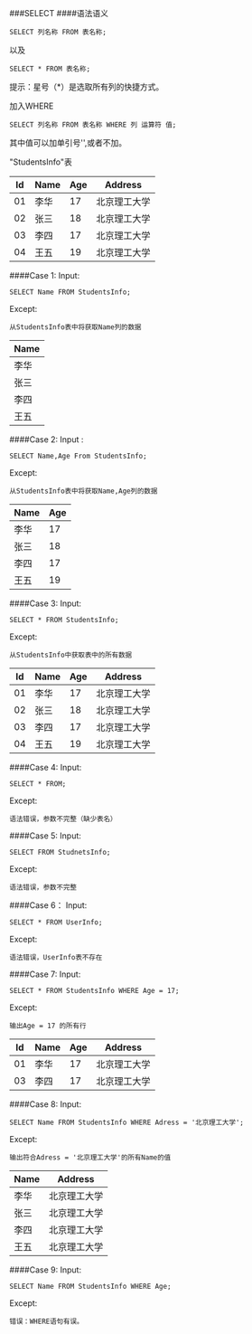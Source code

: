 
###SELECT
####语法语义

```
SELECT 列名称 FROM 表名称;
```
以及
```
SELECT * FROM 表名称;
```
提示：星号（*）是选取所有列的快捷方式。

加入WHERE
```
SELECT 列名称 FROM 表名称 WHERE 列 运算符 值;
```
其中值可以加单引号'',或者不加。

"StudentsInfo"表

|Id|Name|Age|Address|
|------| ------| ------| ------| 
|01|李华|17|北京理工大学|
|02|张三|18|北京理工大学|
|03|李四|17|北京理工大学|
|04|王五|19|北京理工大学|





####Case 1:
Input:
```
SELECT Name FROM StudentsInfo;
```
Except:
```
从StudentsInfo表中将获取Name列的数据
```
| Name  |
|-------|
| 李华  |
| 张三  |
| 李四  |
| 王五  |


####Case 2:
Input :
```
SELECT Name,Age From StudentsInfo;
```
Except:
```
从StudentsInfo表中将获取Name,Age列的数据
```
| Name  | Age |
|-------|-----|
| 李华  | 17  |
| 张三  | 18  |
| 李四  | 17  |
| 王五  | 19  |


####Case 3:
Input:
```
SELECT * FROM StudentsInfo;
```
Except:
```
从StudentsInfo中获取表中的所有数据
```
|Id|Name|Age|Address|
|------| ------| ------| ------| 
|01|李华|17|北京理工大学|
|02|张三|18|北京理工大学|
|03|李四|17|北京理工大学|
|04|王五|19|北京理工大学|



####Case 4:
Input:
```
SELECT * FROM;
````
Except:
```
语法错误，参数不完整（缺少表名）
```

####Case 5:
Input:
```
SELECT FROM StudnetsInfo;
```
Except:
```
语法错误，参数不完整
```

####Case 6：
Input:
```
SELECT * FROM UserInfo;
```
Except:
```
语法错误，UserInfo表不存在
```

####Case 7:
Input:
```
SELECT * FROM StudentsInfo WHERE Age = 17;
```
Except:
```
输出Age = 17 的所有行
```
|Id|Name|Age|Address|
|------| ------| ------| ------| 
|01|李华|17|北京理工大学|
|03|李四|17|北京理工大学|


####Case 8:
Input:
```
SELECT Name FROM StudentsInfo WHERE Adress = '北京理工大学';
```
Except:
```
输出符合Adress = '北京理工大学'的所有Name的值
```
|Name|Address|
|------| ------| 
|李华|北京理工大学|
|张三|北京理工大学|
|李四|北京理工大学|
|王五|北京理工大学|

####Case 9:
Input:
```
SELECT Name FROM StudentsInfo WHERE Age;
```
Except:
```
错误：WHERE语句有误。
```
